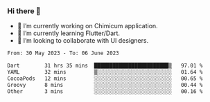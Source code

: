 ### Hi there 👋

<!--
**devcat37/devcat37** is a ✨ _special_ ✨ repository because its `README.md` (this file) appears on your GitHub profile.-->


- 🔭 I’m currently working on Chimicum application.
- 🌱 I’m currently learning Flutter/Dart.
- 👯 I’m looking to collaborate with UI designers.
<!-- - 🤔 I’m looking for help with ... -->

<!--START_SECTION:waka-->

```txt
From: 30 May 2023 - To: 06 June 2023

Dart        31 hrs 35 mins  ████████████████████████▒   97.01 %
YAML        32 mins         ▒░░░░░░░░░░░░░░░░░░░░░░░░   01.64 %
CocoaPods   12 mins         ░░░░░░░░░░░░░░░░░░░░░░░░░   00.65 %
Groovy      8 mins          ░░░░░░░░░░░░░░░░░░░░░░░░░   00.44 %
Other       3 mins          ░░░░░░░░░░░░░░░░░░░░░░░░░   00.16 %
```

<!--END_SECTION:waka-->
